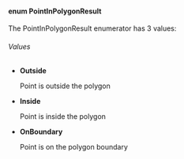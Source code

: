 #### enum PointInPolygonResult

The PointInPolygonResult enumerator has 3 values: 

###### Values
* **Outside**

    Point is outside the polygon 

* **Inside**

    Point is inside the polygon 

* **OnBoundary**

    Point is on the polygon boundary 
